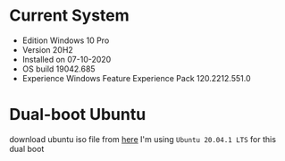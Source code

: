 # Current System
- Edition	Windows 10 Pro
- Version	20H2
- Installed on	‎07-‎10-‎2020
- OS build	19042.685
- Experience	Windows Feature Experience Pack 120.2212.551.0


# Dual-boot Ubuntu

download ubuntu iso file from [here](https://ubuntu.com/download/desktop)
I'm using `Ubuntu 20.04.1 LTS` for this dual boot
